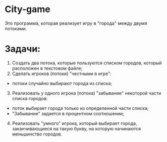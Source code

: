 # City-game 
Это программа, которая реализует игру в "города" между двумя потоками.
# Задачи:
1) Создать два потока, которые пользуются списком городов, который расположен в текстовом файле;
2) Сделать игроков (потоки) "честными в игре":
- потоки случайно выбирают города из списка;
3) Реализовать у одного игрока (потока) "забывание" некоторой части списка городов:
- поток выбирает города только из определенной части списка;
- "Забывание" задается в процентном соотношении;
4) Реализовать "умного" игрока, который выбирает города, заканчивающиеся на такую букву, на которую начинаются меньшинство городов.
